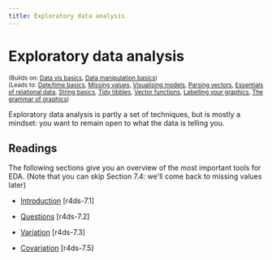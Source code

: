 ```yaml
---
title: Exploratory data analysis
---
```


<!-- Generated automatically from eda.yml. Do not edit by hand -->

# Exploratory data analysis
<small>(Builds on: [Data vis basics](vis-basics.md), [Data manipulation basics](manip-basics.md))</small>  
<small>(Leads to: [Date/time basics](datetime-basics.md), [Missing values](missing-values.md), [Visualising models](model-vis.md), [Parsing vectors](parse-vector.md), [Essentials of relational data](relational-basics.md), [String basics](string-basics.md), [Tidy tibbles](tidy-tibbles.md), [Vector functions](vector-functions.md), [Labelling your graphics](vis-labelling.md), [The grammar of graphics](vis-theory.md))</small>

Exploratory data analysis is partly a set of techniques, but is mostly a
mindset: you want to remain open to what the data is telling you.

## Readings

The following sections give you an overview of the most important tools for
EDA. (Note that you can skip Section 7.4: we'll come back to missing values
later)

  * [Introduction](http://r4ds.had.co.nz/exploratory-data-analysis.html#introduction-3) [r4ds-7.1]

  * [Questions](http://r4ds.had.co.nz/exploratory-data-analysis.html#questions) [r4ds-7.2]

  * [Variation](http://r4ds.had.co.nz/exploratory-data-analysis.html#variation) [r4ds-7.3]

  * [Covariation](http://r4ds.had.co.nz/exploratory-data-analysis.html#covariation) [r4ds-7.5]



